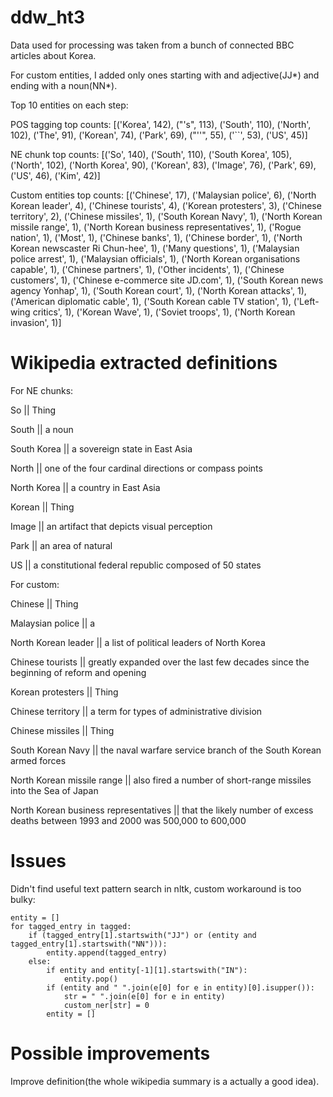 # ddw_ht3

Data used for processing was taken from a bunch of connected BBC articles about Korea.

For custom entities, I added only ones starting with and adjective(JJ\*) and ending with a noun(NN\*).

Top 10 entities on each step:

POS tagging top counts:  [('Korea', 142), ("'s", 113), ('South', 110), ('North', 102), ('The', 91), ('Korean', 74), ('Park', 69), ("''", 55), ('\`\`', 53), ('US', 45)]

NE chunk top counts: [('So', 140), ('South', 110), ('South Korea', 105), ('North', 102), ('North Korea', 90), ('Korean', 83), ('Image', 76), ('Park', 69), ('US', 46), ('Kim', 42)]

Custom entities top counts:  [('Chinese', 17), ('Malaysian police', 6), ('North Korean leader', 4), ('Chinese tourists', 4), ('Korean protesters', 3), ('Chinese territory', 2), ('Chinese missiles', 1), ('South Korean Navy', 1), ('North Korean missile range', 1), ('North Korean business representatives', 1), ('Rogue nation', 1), ('Most', 1), ('Chinese banks', 1), ('Chinese border', 1), ('North Korean newscaster Ri Chun-hee', 1), ('Many questions', 1), ('Malaysian police arrest', 1), ('Malaysian officials', 1), ('North Korean organisations capable', 1), ('Chinese partners', 1), ('Other incidents', 1), ('Chinese customers', 1), ('Chinese e-commerce site JD.com', 1), ('South Korean news agency Yonhap', 1), ('South Korean court', 1), ('North Korean attacks', 1), ('American diplomatic cable', 1), ('South Korean cable TV station', 1), ('Left-wing critics', 1), ('Korean Wave', 1), ('Soviet troops', 1), ('North Korean invasion', 1)]

# Wikipedia extracted definitions
For NE chunks:

So || Thing

South ||  a noun

South Korea ||  a sovereign state in East Asia

North ||  one of the four cardinal directions or compass points

North Korea ||  a country in East Asia

Korean || Thing

Image ||  an artifact that depicts visual perception

Park ||  an area of natural

US ||  a constitutional federal republic composed of 50 states

For custom:

Chinese || Thing

Malaysian police ||  a

North Korean leader ||  a list of political leaders of North Korea

Chinese tourists ||  greatly expanded over the last few decades since the beginning of reform and opening

Korean protesters || Thing

Chinese territory ||  a term for types of administrative division

Chinese missiles || Thing

South Korean Navy ||  the naval warfare service branch of the South Korean armed forces

North Korean missile range ||  also fired a number of short-range missiles into the Sea of Japan

North Korean business representatives ||  that the likely number of excess deaths between 1993 and 2000 was 500,000 to 600,000

# Issues

Didn't find useful text pattern search in nltk, custom workaround is too bulky:
```
entity = []
for tagged_entry in tagged:
    if (tagged_entry[1].startswith("JJ") or (entity and tagged_entry[1].startswith("NN"))):
        entity.append(tagged_entry)
    else:
        if entity and entity[-1][1].startswith("IN"):
            entity.pop()
        if (entity and " ".join(e[0] for e in entity)[0].isupper()):
            str = " ".join(e[0] for e in entity)
            custom_ner[str] = 0
        entity = []
```

# Possible improvements

Improve definition(the whole wikipedia summary is a actually a good idea).
